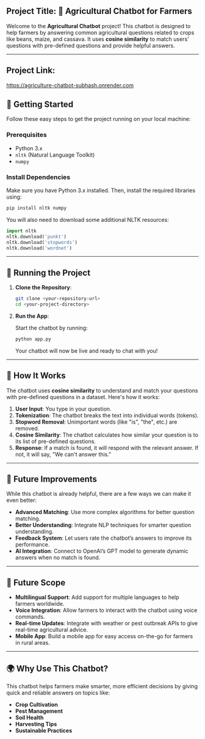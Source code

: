 

## Project Title: 🚜 Agricultural Chatbot for Farmers

Welcome to the **Agricultural Chatbot** project! This chatbot is designed to help farmers by answering common agricultural questions related to crops like beans, maize, and cassava. It uses **cosine similarity** to match users' questions with pre-defined questions and provide helpful answers.

---

## Project Link:

https://agriculture-chatbot-subhash.onrender.com

## 🔧 Getting Started

Follow these easy steps to get the project running on your local machine:

### Prerequisites

- Python 3.x
- `nltk` (Natural Language Toolkit)
- `numpy`

### Install Dependencies

Make sure you have Python 3.x installed. Then, install the required libraries using:

```bash
pip install nltk numpy
```

You will also need to download some additional NLTK resources:

```python
import nltk
nltk.download('punkt')
nltk.download('stopwords')
nltk.download('wordnet')
```

---

## 🚀 Running the Project

1. **Clone the Repository**:

   ```bash
   git clone <your-repository-url>
   cd <your-project-directory>
   ```

2. **Run the App**:

   Start the chatbot by running:

   ```bash
   python app.py
   ```

   Your chatbot will now be live and ready to chat with you!

---

## 🤖 How It Works

The chatbot uses **cosine similarity** to understand and match your questions with pre-defined questions in a dataset. Here's how it works:

1. **User Input**: You type in your question.
2. **Tokenization**: The chatbot breaks the text into individual words (tokens).
3. **Stopword Removal**: Unimportant words (like "is", "the", etc.) are removed.
4. **Cosine Similarity**: The chatbot calculates how similar your question is to its list of pre-defined questions.
5. **Response**: If a match is found, it will respond with the relevant answer. If not, it will say, "We can't answer this."

---

## 🌱 Future Improvements

While this chatbot is already helpful, there are a few ways we can make it even better:

- **Advanced Matching**: Use more complex algorithms for better question matching.
- **Better Understanding**: Integrate NLP techniques for smarter question understanding.
- **Feedback System**: Let users rate the chatbot’s answers to improve its performance.
- **AI Integration**: Connect to OpenAI’s GPT model to generate dynamic answers when no match is found.

---

## 🚀 Future Scope

- **Multilingual Support**: Add support for multiple languages to help farmers worldwide.
- **Voice Integration**: Allow farmers to interact with the chatbot using voice commands.
- **Real-time Updates**: Integrate with weather or pest outbreak APIs to give real-time agricultural advice.
- **Mobile App**: Build a mobile app for easy access on-the-go for farmers in rural areas.

---

## 🌍 Why Use This Chatbot?

This chatbot helps farmers make smarter, more efficient decisions by giving quick and reliable answers on topics like:

- **Crop Cultivation**
- **Pest Management**
- **Soil Health**
- **Harvesting Tips**
- **Sustainable Practices**







